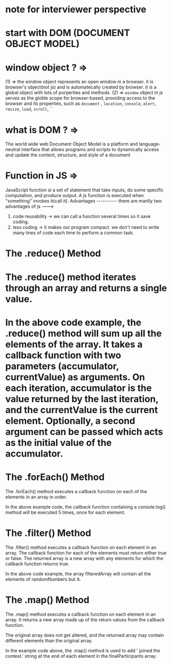# note for interviewer perspective

# start with DOM (DOCUMENT OBJECT MODEL)

# window object ? => 
(1) => the window object represents an open window in a browser. it is browser's object(not js) and is automatecally created by browser.
it is a global object with lots of porperties and methods.
(2) => `window` object in js serves  as the globle scope for browser-based, providing access to the browser and its properties, such as `document` , `location`, `console`, `alert`, `resize`, `load`, `scroll`, ``

# what is DOM ? =>
The world wide web Document Object Model is a platform and language-neutral interface that allows programs and scripts to dynamically access and update the content, structure, and style of a document 



# Function in JS =>
  JavaScript function si a set of statement that take inputs, do some specific computation, and produce output. 
  A js function is executed when "something" invokes it(call it).
Advantages ----------
there are manlly two advantages of js --->
1. code reusability -> we can call a function several times so it save coding.
2. less coding -> it makes our program compact. we don't need to write many lines of code each time to perform a common task.




<!-- Higher Order function -->
# The .reduce() Method
# The .reduce() method iterates through an array and returns a single value.

# In the above code example, the .reduce() method will sum up all the elements of the array. It takes a callback function with two parameters (accumulator, currentValue) as arguments. On each iteration, accumulator is the value returned by the last iteration, and the currentValue is the current element. Optionally, a second argument can be passed which acts as the initial value of the accumulator.

<!-- 
const arrayOfNumbers = [1, 2, 3, 4];

const sum = arrayOfNumbers.reduce((accumulator, currentValue) => {  
  return accumulator + currentValue;
});

console.log(sum); // 10
 -->


# The .forEach() Method
 The .forEach() method executes a callback function on each of the elements in an array in order.

In the above example code, the callback function containing a console.log() method will be executed 5 times, once for each element.

<!-- const numbers = [28, 77, 45, 99, 27];

numbers.forEach(number => {  
  console.log(number);
});  -->




# The .filter() Method
The .filter() method executes a callback function on each element in an array. The callback function for each of the elements must return either true or false. The returned array is a new array with any elements for which the callback function returns true.

In the above code example, the array filteredArray will contain all the elements of randomNumbers but 4.

<!-- const randomNumbers = [4, 11, 42, 14, 39];
const filteredArray = randomNumbers.filter(n => {  
  return n > 5;
}); -->





# The .map() Method
The .map() method executes a callback function on each element in an array. It returns a new array made up of the return values from the callback function.

The original array does not get altered, and the returned array may contain different elements than the original array.

In the example code above, the .map() method is used to add ' joined the contest.' string at the end of each element in the finalParticipants array.

<!-- 
const finalParticipants = ['Taylor', 'Donald', 'Don', 'Natasha', 'Bobby'];

// add string after each final participant
const announcements = finalParticipants.map(member => {
  return member + ' joined the contest.';
})

console.log(announcements);
 -->